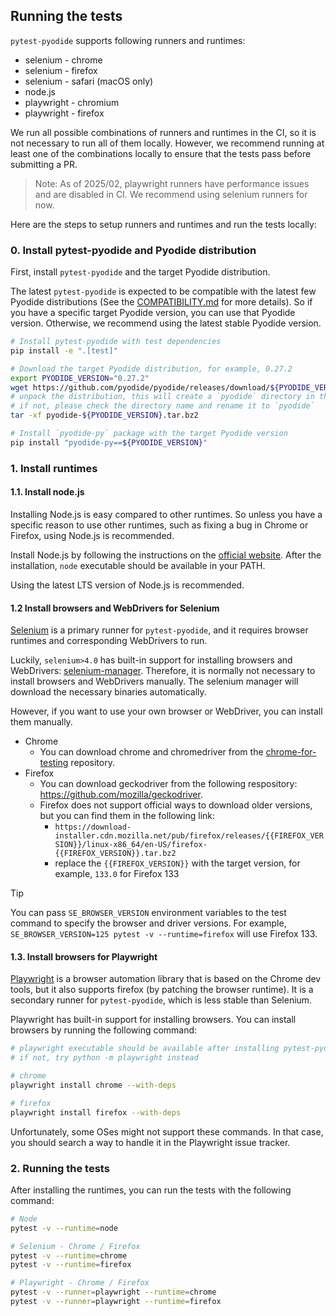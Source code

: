 ## Running the tests

`pytest-pyodide` supports following runners and runtimes:

- selenium - chrome
- selenium - firefox
- selenium - safari (macOS only)
- node.js
- playwright - chromium
- playwright - firefox

We run all possible combinations of runners and runtimes in the CI, so it is not necessary to run all of them locally.
However, we recommend running at least one of the combinations locally to ensure that the tests pass before submitting a PR.

> Note: As of 2025/02, playwright runners have performance issues and are disabled in CI. We recommend using selenium runners for now.

Here are the steps to setup runners and runtimes and run the tests locally:

### 0. Install pytest-pyodide and Pyodide distribution

First, install `pytest-pyodide` and the target Pyodide distribution.

The latest `pytest-pyodide` is expected to be compatible with the latest few Pyodide distributions (See the [COMPATIBILITY.md](COMPATIBILITY.md) for more details).
So if you have a specific target Pyodide version, you can use that Pyodide version. Otherwise, we recommend using the latest stable Pyodide version.

```bash
# Install pytest-pyodide with test dependencies
pip install -e ".[test]"

# Download the target Pyodide distribution, for example, 0.27.2
export PYODIDE_VERSION="0.27.2"
wget https://github.com/pyodide/pyodide/releases/download/${PYODIDE_VERSION}/pyodide-${PYODIDE_VERSION}.tar.bz2
# unpack the distribution, this will create a `pyodide` directory in the current directory
# if not, please check the directory name and rename it to `pyodide`
tar -xf pyodide-${PYODIDE_VERSION}.tar.bz2

# Install `pyodide-py` package with the target Pyodide version
pip install "pyodide-py==${PYODIDE_VERSION}"
```

### 1. Install runtimes

#### 1.1. Install node.js

Installing Node.js is easy compared to other runtimes.
So unless you have a specific reason to use other runtimes, such as fixing a bug in Chrome or Firefox,
using Node.js is recommended.

Install Node.js by following the instructions on the [official website](https://nodejs.org/).
After the installation, `node` executable should be available in your PATH.

Using the latest LTS version of Node.js is recommended.

#### 1.2 Install browsers and WebDrivers for Selenium

[Selenium](https://www.selenium.dev/) is a primary runner for `pytest-pyodide`,
and it requires browser runtimes and corresponding WebDrivers to run.

Luckily, `selenium>4.0` has built-in support for installing browsers and WebDrivers: [selenium-manager](https://www.selenium.dev/documentation/selenium_manager/).
Therefore, it is normally not necessary to install browsers and WebDrivers manually.
The selenium manager will download the necessary binaries automatically.

However, if you want to use your own browser or WebDriver, you can install them manually.

- Chrome
  - You can download chrome and chromedriver from the [chrome-for-testing](https://github.com/GoogleChromeLabs/chrome-for-testing) repository.
- Firefox
  - You can download geckodriver from the following respository: https://github.com/mozilla/geckodriver.
  - Firefox does not support official ways to download older versions, but you can find them in the following link:
    - `https://download-installer.cdn.mozilla.net/pub/firefox/releases/{{FIREFOX_VERSION}}/linux-x86_64/en-US/firefox-{{FIREFOX_VERSION}}.tar.bz2`
    - replace the `{{FIREFOX_VERSION}}` with the target version, for example, `133.0` for Firefox 133

> [!TIP]
> You can pass `SE_BROWSER_VERSION` environment variables to the test command to specify the browser and driver versions.
> For example, `SE_BROWSER_VERSION=125 pytest -v --runtime=firefox` will use Firefox 133.

#### 1.3. Install browsers for Playwright

[Playwright](https://playwright.dev/) is a browser automation library that
is based on the Chrome dev tools, but it also supports firefox (by patching the browser runtime).
It is a secondary runner for `pytest-pyodide`, which is less stable than Selenium.

Playwright has built-in support for installing browsers.
You can install browsers by running the following command:

```bash
# playwright executable should be available after installing pytest-pyodide,
# if not, try python -m playwright instead

# chrome
playwright install chrome --with-deps

# firefox
playwright install firefox --with-deps
```

Unfortunately, some OSes might not support these commands.
In that case, you should search a way to handle it in the Playwright issue tracker.

### 2. Running the tests

After installing the runtimes, you can run the tests with the following command:

```bash
# Node
pytest -v --runtime=node

# Selenium - Chrome / Firefox
pytest -v --runtime=chrome
pytest -v --runtime=firefox

# Playwright - Chrome / Firefox
pytest -v --runner=playwright --runtime=chrome
pytest -v --runner=playwright --runtime=firefox
```
